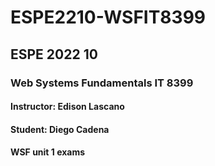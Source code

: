 # ESPE2210-WSFIT8399
## ESPE 2022 10 
### Web Systems Fundamentals  IT 8399
#### Instructor: Edison Lascano
#### Student: Diego Cadena
#### WSF unit 1 exams
